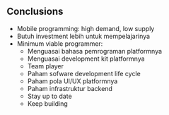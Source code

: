 ##  Conclusions

- Mobile programming: high demand, low supply
- Butuh investment lebih untuk mempelajarinya
- Minimum viable programmer:
  + Menguasai bahasa pemrograman platformnya
  + Menguasai development kit platformnya
  + Team player
  + Paham sofware development life cycle
  + Paham pola UI/UX platformnya
  + Paham infrastruktur backend
  + Stay up to date
  + Keep building
